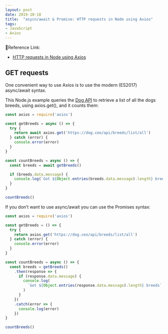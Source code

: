 ```yaml
---
layout: post
date: 2019-10-18
title:  "asycn/await & Promise: HTTP requests in Node using Axios"
tags: 
- JavaScript
- Axios
---
```


🧩Reference Link:

- [HTTP requests in Node using Axios](https://flaviocopes.com/node-axios/)

## GET requests
One convenient way to use Axios is to use the modern (ES2017) async/await syntax.

This Node.js example queries the [Dog API](https://dog.ceo/) to retrieve a list of all the dogs breeds, using axios.get(), and it counts them:

```js
const axios = require('axios')

const getBreeds = async () => {
  try {
    return await axios.get('https://dog.ceo/api/breeds/list/all')
  } catch (error) {
    console.error(error)
  }
}

const countBreeds = async () => {
  const breeds = await getBreeds()

  if (breeds.data.message) {
    console.log(`Got ${Object.entries(breeds.data.message).length} breeds`)
  }
}

countBreeds()
```

<!--more-->

If you don’t want to use async/await you can use the Promises syntax:

```js
const axios = require('axios')

const getBreeds = () => {
  try {
    return axios.get('https://dog.ceo/api/breeds/list/all')
  } catch (error) {
    console.error(error)
  }
}

const countBreeds = async () => {
  const breeds = getBreeds()
    .then(response => {
      if (response.data.message) {
        console.log(
          `Got ${Object.entries(response.data.message).length} breeds`
        )
      }
    })
    .catch(error => {
      console.log(error)
    })
}

countBreeds()
```

